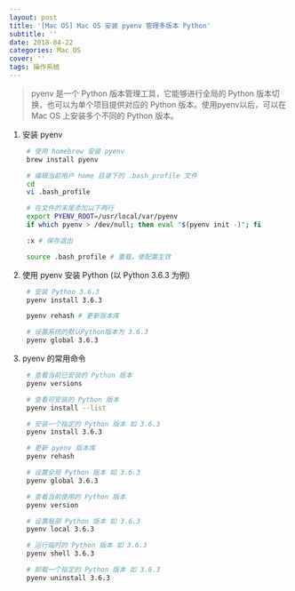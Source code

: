 ```yaml
---
layout: post
title: '[Mac OS] Mac OS 安装 pyenv 管理多版本 Python'
subtitle: ''
date: 2018-04-22
categories: Mac OS
cover: ''
tags: 操作系统
---
```


> pyenv 是一个 Python 版本管理工具，它能够进行全局的 Python 版本切换，也可以为单个项目提供对应的 Python 版本。使用pyenv以后，可以在 Mac OS 上安装多个不同的 Python 版本。

1. 安装 pyenv  

	```bash  
	 # 使用 homebrew 安装 pyenv
	 brew install pyenv

	 # 编辑当前用户 home 目录下的 .bash_profile 文件
	 cd 
	 vi .bash_profile

	 # 在文件的末尾添加以下两行
	 export PYENV_ROOT=/usr/local/var/pyenv
	 if which pyenv > /dev/null; then eval "$(pyenv init -)"; fi

	 :x # 保存退出

	 source .bash_profile # 重载，使配置生效

	```

2. 使用 pyenv 安装 Python (以 Python 3.6.3 为例)   

	```bash
	 # 安装 Python 3.6.3
	 pyenv install 3.6.3 

	 pyenv rehash # 更新版本库

	 # 设置系统的默认Python版本为 3.6.3
	 pyenv global 3.6.3

	```

3. pyenv 的常用命令  

	```bash
	 # 查看当前已安装的 Python 版本
	 pyenv versions 

	 # 查看可安装的 Python 版本
	 pyenv install --list 

	 # 安装一个指定的 Python 版本 如 3.6.3
	 pyenv install 3.6.3

	 # 更新 pyenv 版本库
	 pyenv rehash

	 # 设置全局 Python 版本 如 3.6.3
	 pyenv global 3.6.3

	 # 查看当前使用的 Python 版本
	 pyenv version

	 # 设置局部 Python 版本 如 3.6.3
	 pyenv local 3.6.3

	 # 运行临时的 Python 版本 如 3.6.3
	 pyenv shell 3.6.3 

	 # 卸载一个指定的 Python 版本 如 3.6.3
	 pyenv uninstall 3.6.3 

	```  

